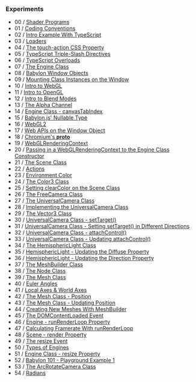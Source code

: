 ### Experiments
- 00 / [Shader Programs](https://github.com/rpivo/babylonjs-experiments/tree/master/00)
- 01 / [Coding Conventions](https://github.com/rpivo/babylonjs-experiments/tree/master/01)
- 02 / [Intro Example With TypeScript](https://github.com/rpivo/babylonjs-experiments/tree/master/02)
- 03 / [Loaders](https://github.com/rpivo/babylonjs-experiments/tree/master/03)
- 04 / [The touch-action CSS Property](https://github.com/rpivo/babylonjs-experiments/tree/master/04)
- 05 / [TypeScript Triple-Slash Directives](https://github.com/rpivo/babylonjs-experiments/tree/master/05)
- 06 / [TypeScript Overloads](https://github.com/rpivo/babylonjs-experiments/tree/master/06)
- 07 / [The Engine Class](https://github.com/rpivo/babylonjs-experiments/tree/master/07)
- 08 / [Babylon Window Objects](https://github.com/rpivo/babylonjs-experiments/tree/master/08)
- 09 / [Mounting Class Instances on the Window](https://github.com/rpivo/babylonjs-experiments/tree/master/09)
- 10 / [Intro to WebGL](https://github.com/rpivo/babylonjs-experiments/tree/master/10)
- 11 / [Intro to OpenGL](https://github.com/rpivo/babylonjs-experiments/tree/master/11)
- 12 / [Intro to Blend Modes](https://github.com/rpivo/babylonjs-experiments/tree/master/12)
- 13 / [The Alpha Channel](https://github.com/rpivo/babylonjs-experiments/tree/master/13)
- 14 / [Engine Class - canvasTabIndex](https://github.com/rpivo/babylonjs-experiments/tree/master/14)
- 15 / [Babylon.js' Nullable Type](https://github.com/rpivo/babylonjs-experiments/tree/master/15)
- 16 / [WebGL2](https://github.com/rpivo/babylonjs-experiments/tree/master/16)
- 17 / [Web APIs on the Window Object](https://github.com/rpivo/babylonjs-experiments/tree/master/17)
- 18 / [Chromium's __proto__](https://github.com/rpivo/babylonjs-experiments/tree/master/18)
- 19 / [WebGLRenderingContext](https://github.com/rpivo/babylonjs-experiments/tree/master/19)
- 20 / [Passing in a WebGLRenderingContext to the Engine Class Constructor](https://github.com/rpivo/babylonjs-experiments/tree/master/20)
- 21 / [The Scene Class](https://github.com/rpivo/babylonjs-experiments/tree/master/21)
- 22 / [Actions](https://github.com/rpivo/babylonjs-experiments/tree/master/22)
- 23 / [Environment Color](https://github.com/rpivo/babylonjs-experiments/tree/master/23)
- 24 / [The Color3 Class](https://github.com/rpivo/babylonjs-experiments/tree/master/24)
- 25 / [Setting clearColor on the Scene Class](https://github.com/rpivo/babylonjs-experiments/tree/master/25)
- 26 / [The FreeCamera Class](https://github.com/rpivo/babylonjs-experiments/tree/master/26)
- 27 / [The UniversalCamera Class](https://github.com/rpivo/babylonjs-experiments/tree/master/27)
- 28 / [Implementing the UniversalCamera Class](https://github.com/rpivo/babylonjs-experiments/tree/master/28)
- 29 / [The Vector3 Class](https://github.com/rpivo/babylonjs-experiments/tree/master/29)
- 30 / [UniversalCamera Class - setTarget()](https://github.com/rpivo/babylonjs-experiments/tree/master/30)
- 31 / [UniversalCamera Class - Setting setTarget() in Different Directions](https://github.com/rpivo/babylonjs-experiments/tree/master/31)
- 32 / [UniversalCamera Class - attachControl()](https://github.com/rpivo/babylonjs-experiments/tree/master/32)
- 33 / [UniversalCamera Class - Updating attachControl()](https://github.com/rpivo/babylonjs-experiments/tree/master/33)
- 34 / [The HemisphericLight Class](https://github.com/rpivo/babylonjs-experiments/tree/master/34)
- 35 / [HemisphericLight - Updating the Diffuse Property](https://github.com/rpivo/babylonjs-experiments/tree/master/35)
- 36 / [HemisphericLight - Updating the Direction Property](https://github.com/rpivo/babylonjs-experiments/tree/master/36)
- 37 / [The MeshBuilder Class](https://github.com/rpivo/babylonjs-experiments/tree/master/37)
- 38 / [The Node Class](https://github.com/rpivo/babylonjs-experiments/tree/master/38)
- 39 / [The Mesh Class](https://github.com/rpivo/babylonjs-experiments/tree/master/39)
- 40 / [Euler Angles](https://github.com/rpivo/babylonjs-experiments/tree/master/40)
- 41 / [Local Axes & World Axes](https://github.com/rpivo/babylonjs-experiments/tree/master/41)
- 42 / [The Mesh Class - Position](https://github.com/rpivo/babylonjs-experiments/tree/master/42)
- 43 / [The Mesh Class - Updating Position](https://github.com/rpivo/babylonjs-experiments/tree/master/43)
- 44 / [Creating New Meshes With MeshBuilder](https://github.com/rpivo/babylonjs-experiments/tree/master/44)
- 45 / [The DOMContentLoaded Event](https://github.com/rpivo/babylonjs-experiments/tree/master/45)
- 46 / [Engine - runRenderLoop Property](https://github.com/rpivo/babylonjs-experiments/tree/master/46)
- 47 / [Calculating Framerate With runRenderLoop](https://github.com/rpivo/babylonjs-experiments/tree/master/47)
- 48 / [Scene - render Property](https://github.com/rpivo/babylonjs-experiments/tree/master/48)
- 49 / [The resize Event](https://github.com/rpivo/babylonjs-experiments/tree/master/49)
- 50 / [Types of Engines](https://github.com/rpivo/babylonjs-experiments/tree/master/50)
- 51 / [Engine Class - resize Property](https://github.com/rpivo/babylonjs-experiments/tree/master/51)
- 52 / [Babylon 101 - Playground Example 1](https://github.com/rpivo/babylonjs-experiments/tree/master/52)
- 53 / [The ArcRotateCamera Class](https://github.com/rpivo/babylonjs-experiments/tree/master/53)
- 54 / [Radians](https://github.com/rpivo/babylonjs-experiments/tree/master/54)